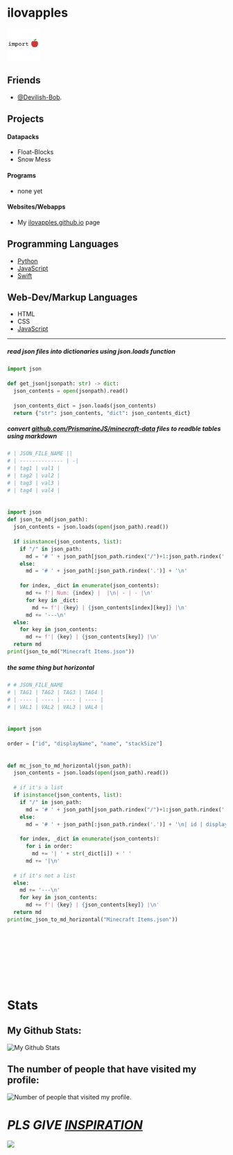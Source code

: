 # ilovapples
<img src="src/importapple.PNG" width="75" height="75"></img>

## Friends
- [@Devilish-Bob](//github.com/devilish-bob).

## Projects

#### Datapacks
- Float-Blocks
- Snow Mess

#### Programs
- none yet

#### Websites/Webapps
- My [ilovapples.github.io](//ilovapples.github.io) page


## Programming Languages
- [Python](//python.org)
- [JavaScript](//javascript.com)
- [Swift](//swift.org)

## Web-Dev/Markup Languages
- HTML
- CSS
- [JavaScript](//javascript.com)

---
##### read json files into dictionaries using json.loads function
```python
import json

def get_json(jsonpath: str) -> dict:
  json_contents = open(jsonpath).read()
  
  json_contents_dict = json.loads(json_contents)
  return {"str": json_contents, "dict": json_contents_dict}
```
##### convert [github.com/PrismarineJS/minecraft-data](//github.com/prismarinejs/minecraft-data) files to readble tables using markdown
```python
# | JSON_FILE_NAME ||
# | -------------- | -|
# | tag1 | val1 |
# | tag2 | val2 |
# | tag3 | val3 |
# | tag4 | val4 |


import json
def json_to_md(json_path):
  json_contents = json.loads(open(json_path).read())
  
  if isinstance(json_contents, list):
    if "/" in json_path:
      md = '# ' + json_path[json_path.rindex("/")+1:json_path.rindex('.')] + '\n'
    else:
      md = '# ' + json_path[:json_path.rindex('.')] + '\n'
    
    for index, _dict in enumerate(json_contents):
      md += f'| Num: {index} |  |\n| - | - |\n'
      for key in _dict:
        md += f'| {key} | {json_contents[index][key]} |\n'
      md += '---\n'
  else:
    for key in json_contents:
      md += f'| {key} | {json_contents[key]} |\n'
  return md
print(json_to_md("Minecraft Items.json"))
```
##### the same thing but horizontal
```python
# # JSON_FILE_NAME
# | TAG1 | TAG2 | TAG3 | TAG4 |
# | ---- | ---- | ---- | ---- |
# | VAL1 | VAL2 | VAL3 | VAL4 |


import json

order = ["id", "displayName", "name", "stackSize"]


def mc_json_to_md_horizontal(json_path):
  json_contents = json.loads(open(json_path).read())
  
  # if it's a list
  if isinstance(json_contents, list):
    if "/" in json_path:
      md = '# ' + json_path[json_path.rindex("/")+1:json_path.rindex('.')] + '\n| id | displayName | name | stackSize |\n| - | - | - | - |\n'
    else:
      md = '# ' + json_path[:json_path.rindex('.')] + '\n| id | displayName | name | stackSize |\n| - | - | - | - |\n'
    
    for index, _dict in enumerate(json_contents):
      for i in order:
        md += '| ' + str(_dict[i]) + ' '
      md += '|\n'
  
  # if it's not a list
  else:
    md += '---\n'
    for key in json_contents:
      md += f'| {key} | {json_contents[key]} |\n'
  return md
print(mc_json_to_md_horizontal("Minecraft Items.json"))
```
<br>
<br>
<br>
<br>
<br>
<br>
<br>

# Stats

## My Github Stats:
![My Github Stats](https://github-readme-stats.vercel.app/api?username=ilovapples&count_private=true)

## The number of people that have visited my profile:
![Number of people that visited my profile.](https://profile-counter.glitch.me/ilovapples/count.svg)


# _**PLS GIVE [INSPIRATION](//xkcd.com/1584)**_
![](https://imgs.xkcd.com/comics/moments_of_inspiration.png)

